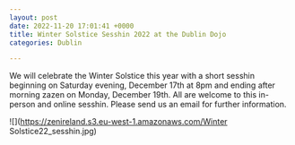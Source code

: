 ```yaml
---
layout: post
date: 2022-11-20 17:01:41 +0000
title: Winter Solstice Sesshin 2022 at the Dublin Dojo
categories: Dublin

---
```

We will celebrate the Winter Solstice this year with a short sesshin beginning on Saturday evening, December 17th at 8pm and ending after morning zazen on Monday, December 19th. All are welcome to this in-person and online sesshin. Please send us an email for further information.

![](https://zenireland.s3.eu-west-1.amazonaws.com/Winter Solstice22_sesshin.jpg)